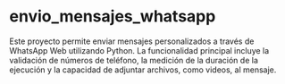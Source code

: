 # envio_mensajes_whatsapp
Este proyecto permite enviar mensajes personalizados a través de WhatsApp Web utilizando Python. La funcionalidad principal incluye la validación de números de teléfono, la medición de la duración de la ejecución y la capacidad de adjuntar archivos, como videos, al mensaje.
